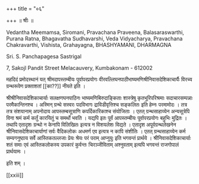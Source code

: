+++
title = "०६"

+++
॥ श्रीः ॥

Vedantha Meemamsa, Siromani, Pravachana Praveena, Balasaraswarthi, Purana Ratna, Bhagavatha Sudhavarshi, Veda Vidyacharya, Pravachana Chakravarthi, Vishista, Grahayagna, BHASHYAMANI, DHARMAGNA

Sri. S. Panchapagesa Sastrigal

7, Sakojl Pandit Street Melacauvery, Kumbakonam - 612002


महदिदं प्रमोदस्थानं यत् श्रीमदापस्तम्बीयः पूर्वापरप्रयोगः वीरवल्लिघनपाठीभाष्यमणिश्रीनिवासदेशिकाचार्यैः विरच्य ग्रन्थरूपेण प्रक्ताशतां [[का??]] नीयते इति ।

श्रीश्रीनिवासदेशिकाचार्याः सलक्षणघनपाठिनः भाष्यमणिबिरुदाङ्किताः शास्त्रेषु कृतभूरिपरिश्रमाः सदाचारसम्पन्नाः परमैकान्तिनश्च । अस्मिन् ग्रन्थे सस्वरः पदविभागः द्राविडीवृत्तिश्च सङ्कलितः इति हेम्नः परमामोदः । तत्र तत्र संशयानाम् अपनोदाय आपस्तम्बसूत्राणि कपर्दिकारिकाश्च संयोजिताः । एतत् ग्रन्थसाहाय्येन अन्यसूत्रेपि विना श्रमं कर्म कर्तुं कारयितुं च समर्थो भवति । यद्यपि इतः पूर्वं आपस्तम्बीयः पूर्वापरप्रयोगः बहुभिः मुद्रितः । तथापि एतादृशः ग्रन्थो न केनापि विलिखितः इत्यत्र न विशयलेशः विद्यते । एतादृश अपूर्वग्रन्थलेखनेन श्रीनिवासदेशिकाचार्याणां सर्वः वैदिकलोकः अधमर्ण एव इत्यत्र न कापि संशीतिः । एतत् ग्रन्थसाहाय्येन कर्म सम्यगनुष्ठाय सर्वे आस्तिकतल्लजाः प्रेयः श्रेयः परं पराम् आप्नुयुः इति भगवन्तं प्रार्थये । श्रीनिवासदेशिकाचार्याः शतं समाः एवं आस्तिकलोकस्य उपकारं कुर्वन्तः चिरञ्जीविताम् अश्नुवताम् इत्यपि भगवन्तं राजगोपालं प्रार्थयामः ।

इति शम् ।

[[xxiii]]
